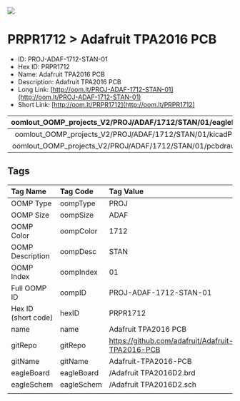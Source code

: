 


  
![][im]
# PRPR1712 > Adafruit TPA2016 PCB

- ID: PROJ-ADAF-1712-STAN-01
- Hex ID: PRPR1712
- Name: Adafruit TPA2016 PCB
- Description: Adafruit TPA2016 PCB
- Long Link: [http://oom.lt/PROJ-ADAF-1712-STAN-01](http://oom.lt/PROJ-ADAF-1712-STAN-01)
- Short Link: [http://oom.lt/PRPR1712](http://oom.lt/PRPR1712)
  

|oomlout_OOMP_projects_V2/PROJ/ADAF/1712/STAN/01/eagleImage.png|oomlout_OOMP_projects_V2/PROJ/ADAF/1712/STAN/01/eagleSchemImage.png|oomlout_OOMP_projects_V2/PROJ/ADAF/1712/STAN/01/kicadPcb3dFront.png|oomlout_OOMP_projects_V2/PROJ/ADAF/1712/STAN/01/kicadPcb3dBack.png|
| :---: | :---: | :---: | :---: |
|oomlout_OOMP_projects_V2/PROJ/ADAF/1712/STAN/01/kicadPcb3d.png|oomlout_OOMP_projects_V2/PROJ/ADAF/1712/STAN/01/bomBack.png|oomlout_OOMP_projects_V2/PROJ/ADAF/1712/STAN/01/bomFront.png|oomlout_OOMP_projects_V2/PROJ/ADAF/1712/STAN/01/pcbdraw.svg|
|oomlout_OOMP_projects_V2/PROJ/ADAF/1712/STAN/01/pcbdrawBack.svg||||

## Tags
  

|Tag Name|Tag Code|Tag Value|
| :--- | :--- | :--- |
|OOMP Type|oompType|PROJ|
|OOMP Size|oompSize|ADAF|
|OOMP Color|oompColor|1712|
|OOMP Description|oompDesc|STAN|
|OOMP Index|oompIndex|01|
|Full OOMP ID|oompID|PROJ-ADAF-1712-STAN-01|
|Hex ID (short code)|hexID|PRPR1712|
|name|name|Adafruit TPA2016 PCB|
|gitRepo|gitRepo|https://github.com/adafruit/Adafruit-TPA2016-PCB|
|gitName|gitName|Adafruit-TPA2016-PCB|
|eagleBoard|eagleBoard|/Adafruit TPA2016D2.brd|
|eagleSchem|eagleSchem|/Adafruit TPA2016D2.sch|
||||



[im]: PROJ/ADAF/1712/STAN/01/kicadPcb3d_450.png
